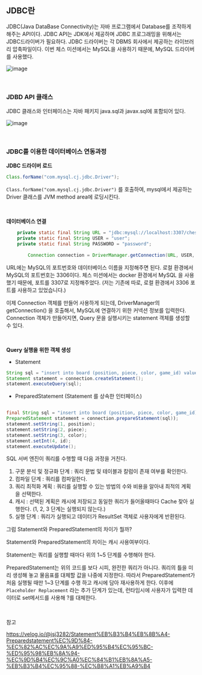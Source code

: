 ## JDBC란

JDBC(Java DataBase Connectivity)는 자바 프로그램에서 Database를 조작하게 해주는 API이다.
JDBC API는 JDK에서 제공하며 JDBC 프로그래밍을 위해서는 JDBC드라이버가 필요하다. 
JDBC 드라이버는 각 DBMS 회사에서 제공하는 라이브러리 압축파일이다. 
이번 체스 미션에서는 MySQL을 사용하기 때문에, MySQL 드라이버를 사용했다.



![image](https://user-images.githubusercontent.com/67885363/162207853-e28cc639-7c5c-41f6-9b29-65d969639e88.png)

<br/>


### JDBD API 클래스

JDBC 클래스와 인터페이스는 자바 패키지 java.sql과 javax.sql에 포함되어 있다.

![image](https://user-images.githubusercontent.com/67885363/162208272-33c76821-16ac-4c9d-8271-a0f5e26b2d16.png)


<br/>


### JDBC를 이용한 데이터베이스 연동과정

**JDBC 드라이버 로드**

```java
Class.forName("com.mysql.cj.jdbc.Driver");
```

`Class.forName("com.mysql.cj.jdbc.Driver")` 를 호출하여, mysql에서 제공하는 Driver 클래스를 JVM method area에 로딩시킨다.

<br/>


**데이터베이스 연결**

```java
    private static final String URL = "jdbc:mysql://localhost:3307/chess";
    private static final String USER = "user";
    private static final String PASSWORD = "password";
    
		Connection connection = DriverManager.getConnection(URL, USER, PASSWORD);
```

URL에는 MySQL의 포트번호와 데이터베이스 이름을 지정해주면 된다.
로컬 환경에서 MySQL의 포트번호는 3306이다. 
체스 미션에서는 docker 환경에서 MySQL 을 사용했기 때문에, 포트를 3307로 지정해주었다. (저는 기존에 따로, 로컬 환경에서 3306 포트를 사용하고 있었습니다.)

이제 Connection 객체를 만들어 사용하게 되는데, DriverManager의 getConnection() 을 호출해서, MySQL에 연결하기 위한 커넥션 정보를 입력한다.
Connection 객체가 만들어지면, Query 문을 실행시키는 statement 객체를 생성할 수 있다.


<br/>

**Query 실행을 위한 객체 생성**

- Statement 

```java
String sql = "insert into board (position, piece, color, game_id) values ('" + position +", " + piece + ", " + color +", " + game_id + "')";
Statement statement = connection.createStatement();
statement.executeQuery(sql);
```



- PreparedStatement (Statement 를 상속한 인터페이스)

```java

final String sql = "insert into board (position, piece, color, game_id) values (?, ?, ?, ?)";
PreparedStatement statement = connection.prepareStatement(sql));
statement.setString(1, position);
statement.setString(2, piece);
statement.setString(3, color);
statement.setInt(4, id);
statement.executeUpdate();

```

SQL 서버 엔진이 쿼리를 수행할 때 다음 과정을 거친다.

1. 구문 분석 및 정규화 단계 : 쿼리 문법 및 테이블과 칼럼이 존재 여부를 확인한다.
2. 컴파일 단계 : 쿼리를 컴파일한다.
3. 쿼리 최적화 계획 : 쿼리를 실행할 수 있는 방법의 수와 비용을 알아내 최적의 계획을 선택한다.
4. 캐시 : 선택된 계획은 캐시에 저장되고 동일한 쿼리가 들어올때마다 Cache 찾아 실행한다. (1, 2, 3 단계는 실행되지 않는다.)
5. 실행 단계 : 쿼리가 실행되고 데이터가 ResultSet 객체로 사용자에게 반환된다.

그럼 Statement와 PreparedStatement의 차이가 뭘까?

Statement와 PreparedStatement의 차이는 캐시 사용여부이다.

Statement는 쿼리를 실행할 때마다 위의 1~5 단계를 수행해야 한다.

PreparedStatement는 위의 코드를 보다 시피, 완전한 쿼리가 아니다. 
쿼리의 틀을 미리 생성해 놓고 물음표를 대체할 값을 나중에 지정한다.
따라서 PreparedStatement가 처음 실행될 때만 1~3 단계를 수행 하고  캐시에 담아 재사용하게 한다.
이후에 `Placeholder Replacement` 라는 추가 단계가 있는데, 런타임시에 사용자가 입력한 데이터로 set메서드를 사용해 ?를 대체한다.

<br/>

참고

https://velog.io/@jsj3282/Statement%EB%B3%B4%EB%8B%A4-Preparedstatement%EC%9D%84-%EC%82%AC%EC%9A%A9%ED%95%B4%EC%95%BC-%ED%95%98%EB%8A%94-%EC%9D%B4%EC%9C%A0%EC%84%B1%EB%8A%A5-%EB%B3%B4%EC%95%88-%EC%B8%A1%EB%A9%B4



